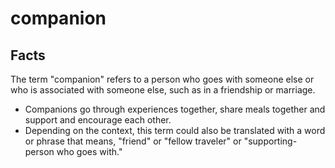 # companion

## Facts

The term "companion" refers to a person who goes with someone else or who is associated with someone else, such as in a friendship or marriage.

* Companions go through experiences together, share meals together and support and encourage each other.
* Depending on the context, this term could also be translated with a word or phrase that means,  "friend" or "fellow traveler" or "supporting-person who goes with."